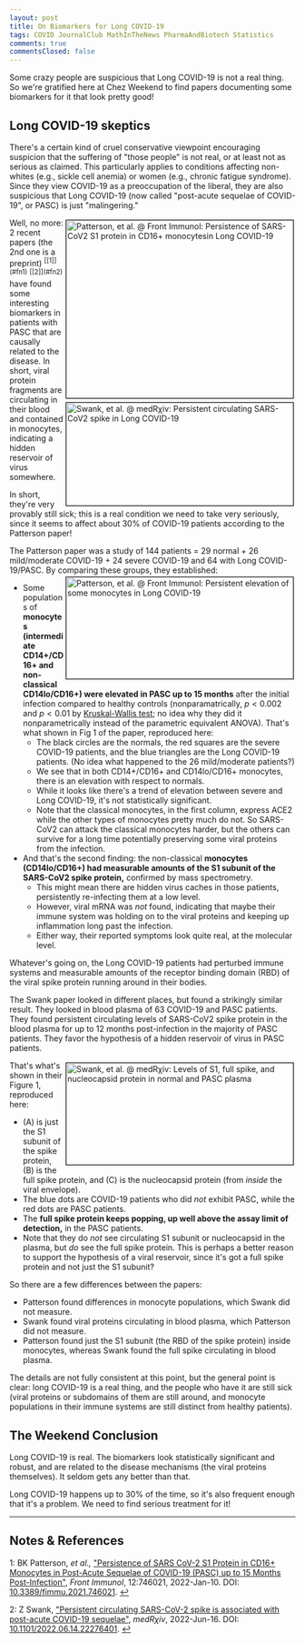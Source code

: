 ```yaml
---
layout: post
title: On Biomarkers for Long COVID-19
tags: COVID JournalClub MathInTheNews PharmaAndBiotech Statistics
comments: true
commentsClosed: false
---
```


Some crazy people are suspicious that Long COVID-19 is not a real thing.  So we're gratified here
at Chez Weekend to find papers documenting some biomarkers for it that look pretty good!  

## Long COVID-19 skeptics  

There's a certain kind of cruel conservative viewpoint encouraging suspicion that the
suffering of "those people" is not real, or at least not as serious as claimed.  This
particularly applies to conditions affecting non-whites (e.g., sickle cell anemia) or
women (e.g., chronic fatigue syndrome).  Since they view COVID-19 as a preoccupation of
the liberal, they are also suspicious that Long COVID-19 (now called "post-acute sequelae of
COVID-19", or PASC) is just "malingering."  

<img src="{{ site.baseurl }}/images/2022-06-23-long-covid-biomarkers-front-immunol-1.jpg" width="400" height="313" alt="Patterson, et al. @ Front Immunol: Persistence of SARS-CoV2 S1 protein in CD16+ monocytesin Long COVID-19" title="Patterson, et al. @ Front Immunol: Persistence of SARS-CoV2 S1 protein in CD16+ monocytesin Long COVID-19" style="float: right; margin: 3px 3px 3px 3px; border: 1px solid #000000;">
<img src="{{ site.baseurl }}/images/2022-06-23-long-covid-biomarkers-medrxiv-1.jpg" width="400" height="181" alt="Swank, et al. @ medR&chi;iv: Persistent circulating SARS-CoV2 spike in Long COVID-19" title="Swank, et al. @ medR&chi;iv: Persistent circulating SARS-CoV2 spike in Long COVID-19" style="float: right; margin: 3px 3px 3px 3px; border: 1px solid #000000;">
Well, no more: 2 recent papers (the 2nd one is a
preprint) <sup id="fn1a">[[1]](#fn1)</sup> <sup id="fn2a">[[2]](#fn2)</sup>
have found some interesting biomarkers in patients with PASC that are causally related to
the disease.  In short, viral protein fragments are circulating in their blood and
contained in monocytes, indicating a hidden reservoir of virus somewhere.  

In short, they're very provably still sick; this is a real condition we need to take very
seriously, since it seems to affect about 30% of COVID-19 patients according to the
Patterson paper!  

The Patterson paper was a study of 144 patients = 29 normal + 26 mild/moderate COVID-19 +
24 severe COVID-19 and 64 with Long COVID-19/PASC.  By comparing these groups, they established:  
<a href="{{ site.baseurl }}/images/2022-06-23-long-covid-biomarkers-front-immunol-2.jpg"><img src="{{ site.baseurl }}/images/2022-06-23-long-covid-biomarkers-front-immunol-2-thumb.jpg" width="400" height="179" alt="Patterson, et al. @ Front Immunol: Persistent elevation of some monocytes in Long COVID-19" title="Patterson, et al. @ Front Immunol: Persistent elevation of some monocytes in Long COVID-19" style="float: right; margin: 3px 3px 3px 3px; border: 1px solid #000000;"></a>
- Some populations of __monocytes (intermediate CD14+/CD16+ and non-classical CD14lo/CD16+)
  were elevated in PASC up to 15 months__ after the initial infection compared to healthy
  controls (nonparamatrically, $p \lt 0.002$ and $p \lt 0.01$ by
  [Kruskal-Wallis test](https://en.wikipedia.org/wiki/Kruskal%E2%80%93Wallis_one-way_analysis_of_variance);
  no idea why they did it nonparametrically instead of the parametric equivalent ANOVA).
  That's what shown in Fig 1 of the paper, reproduced here:  
  - The black circles are the normals, the red squares are the severe COVID-19 patients,
    and the blue triangles are the Long COVID-19 patients.  (No idea what happened to the
    26 mild/moderate patients?)  
  - We see that in both CD14+/CD16+ and CD14lo/CD16+ monocytes, there is an elevation with
    respect to normals.  
  - While it looks like there's a trend of elevation between severe and Long COVID-19, it's
    not statistically significant.  
  - Note that the classical monocytes, in the first column, express ACE2 while the other
    types of monocytes pretty much do not.  So SARS-CoV2 can attack the classical
    monocytes harder, but the others can survive for a long time potentially preserving
    some viral proteins from the infection.  
- And that's the second finding: the non-classical __monocytes (CD14lo/CD16+) had measurable
  amounts of the S1 subunit of the SARS-CoV2 spike protein,__ confirmed by mass
  spectrometry.  
  - This might mean there are hidden virus caches in those patients, persistently
    re-infecting them at a low level.  
  - However, viral mRNA was _not_ found, indicating that maybe their immune system was
    holding on to the viral proteins and keeping up inflammation long past the infection.  
  - Either way, their reported symptoms look quite real, at the molecular level.  

Whatever's going on, the Long COVID-19 patients had perturbed immune systems and
measurable amounts of the receptor binding domain (RBD) of the viral spike protein running
around in their bodies.  

The Swank paper looked in different places, but found a strikingly similar result.  They
looked in blood plasma of 63 COVID-19 and PASC patients.  They found persistent
circulating levels of SARS-CoV2 spike protein in the blood plasma for up to 12 months
post-infection in the majority of PASC patients.  They favor the hypothesis of a hidden
reservoir of virus in PASC patients.  

<a href="{{ site.baseurl }}/images/2022-06-23-long-covid-biomarkers-medrxiv-2.jpg"><img src="{{ site.baseurl }}/images/2022-06-23-long-covid-biomarkers-medrxiv-2-thumb.jpg" width="400" height="179" alt="Swank, et al. @ medR&chi;iv: Levels of S1, full spike, and nucleocapsid protein in normal and PASC plasma" title="Swank, et al. @ medR&chi;iv: Levels of S1, full spike, and nucleocapsid protein in normal and PASC plasma" style="float: right; margin: 3px 3px 3px 3px; border: 1px solid #000000;"></a>
That's what's shown in their Figure 1, reproduced here:  
- (A) is just the S1 subunit of the spike protein, (B) is the full spike protein, and (C)
  is the nucleocapsid protein (from _inside_ the viral envelope).  
- The blue dots are COVID-19 patients who did _not_ exhibit PASC, while the red dots
  are PASC patients.  
- The __full spike protein keeps popping, up well above the assay limit of detection,__ in the
  PASC patients.
- Note that they do _not_ see circulating S1 subunit or nucleocapsid in the plasma, but
  _do_ see the full spike protein.  This is perhaps a better reason to support the
  hypothesis of a viral reservoir, since it's got a full spike protein and not just the S1
  subunit?  

So there are a few differences between the papers:  
- Patterson found differences in monocyte populations, which Swank did not measure.  
- Swank found viral proteins circulating in blood plasma, which Patterson did not measure.  
- Patterson found just the S1 subunit (the RBD of the spike protein) inside monocytes,
  whereas Swank found the full spike circulating in blood plasma.  

The details are not fully consistent at this point, but the general point is clear: long
COVID-19 is a real thing, and the people who have it are still sick (viral proteins or
subdomains of them are still around, and monocyte populations in their immune systems are
still distinct from healthy patients).  


## The Weekend Conclusion  

Long COVID-19 is real.  The biomarkers look statistically significant and robust, and are
related to the disease mechanisms (the viral proteins themselves).  It seldom gets any
better than that.  

Long COVID-19 happens up to 30% of the time, so it's also frequent enough that it's a
problem.  We need to find serious treatment for it!  

---

## Notes &amp; References  

<!--
<sup id="fn1a">[[1]](#fn1)</sup>

<a id="fn1">1</a>: ***, ["***"](***), *** [↩](#fn1a)  

<a href="{{ site.baseurl }}/images/***">
  <img src="{{ site.baseurl }}/images/***" width="400" height="***" alt="***" title="***" style="float: right; margin: 3px 3px 3px 3px; border: 1px solid #000000;">
</a>

<iframe width="400" height="224" src="***" allow="accelerometer; encrypted-media; gyroscope; picture-in-picture" allowfullscreen style="float: right; margin: 3px 3px 3px 3px; border: 1px solid #000000;"></iframe>
-->

<a id="fn1">1</a>: BK Patterson, _et al.,_ ["Persistence of SARS CoV-2 S1 Protein in CD16+ Monocytes in Post-Acute Sequelae of COVID-19 (PASC) up to 15 Months Post-Infection"](https://www.frontiersin.org/articles/10.3389/fimmu.2021.746021/full), _Front Immunol_, 12:746021, 2022-Jan-10. DOI: [10.3389/fimmu.2021.746021](https://doi.org/10.3389/fimmu.2021.746021). [↩](#fn1a)  

<a id="fn2">2</a>: Z Swank, ["Persistent circulating SARS-CoV-2 spike is associated with post-acute COVID-19 sequelae"](https://www.medrxiv.org/content/10.1101/2022.06.14.22276401v1), _medR&chi;iv_, 2022-Jun-16.  DOI: [10.1101/2022.06.14.22276401](https://doi.org/10.1101/2022.06.14.22276401).  [↩](#fn2a)  
